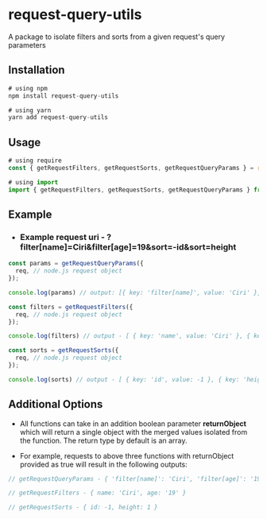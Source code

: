 # request-query-utils

A package to isolate filters and sorts from a given request's query parameters

## Installation

```js
# using npm
npm install request-query-utils

# using yarn
yarn add request-query-utils
```

## Usage

```js
# using require
const { getRequestFilters, getRequestSorts, getRequestQueryParams } = require("request-query-utils");

# using import
import { getRequestFilters, getRequestSorts, getRequestQueryParams } from "request-query-utils";
```

## Example<br/>

- ### Example request uri - ?filter[name]=Ciri&filter[age]=19&sort=-id&sort=height
```js
const params = getRequestQueryParams({
  req, // node.js request object
});

console.log(params) // output: [{ key: 'filter[name]', value: 'Ciri' }, { key: 'filter[age]', value: '19' }, { key: 'sort', value: '-id' }, { key: 'sort', value: 'height' } ]

const filters = getRequestFilters({
  req, // node.js request object
});

console.log(filters) // output - [ { key: 'name', value: 'Ciri' }, { key: 'age', value: '19' } ]

const sorts = getRequestSorts({
  req, // node.js request object
});

console.log(sorts) // output - [ { key: 'id', value: -1 }, { key: 'height', value: 1 } ]
```

## Additional Options

- All functions can take in an addition boolean parameter **returnObject** which will return a single object with the merged values isolated from the function. The return type by default is an array.

- For example, requests to above three functions with returnObject provided as true will result in the following outputs:
```js
// getRequestQueryParams - { 'filter[name]': 'Ciri', 'filter[age]': '19', sort: '-id', 'sort-1652632797392': 'height'  }

// getRequestFilters - { name: 'Ciri', age: '19' }

// getRequestSorts - { id: -1, height: 1 }
```